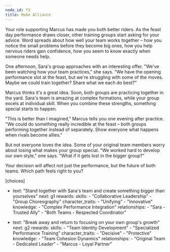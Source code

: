 ```yaml
---
node_id: f3
title: Make Alliance
---
```


Your role supporting Marcus has made you both better riders. As the feast day performance draws closer, other training groups start asking for your advice. Word spreads about how well your team works together – how you notice the small problems before they become big ones, how you help nervous riders gain confidence, how you seem to know exactly when someone needs help.

One afternoon, Sara's group approaches with an interesting offer. "We've been watching how your team practices," she says. "We have the opening performance slot at the feast, but we're struggling with some of the moves. Maybe we could train together? Share what we each do best?"

Marcus thinks it's a great idea. Soon, both groups are practicing together in the yard. Sara's team is amazing at complex formations, while your group excels at individual skill. When you combine these strengths, something special starts to happen.

"This is better than I imagined," Marcus tells you one evening after practice. "We could do something really incredible at the feast – both groups performing together instead of separately. Show everyone what happens when rivals become allies."

But not everyone loves the idea. Some of your original team members worry about losing what makes your group special. "We worked hard to develop our own style," one says. "What if it gets lost in the bigger group?"

Your decision will affect not just the performance, but the future of both teams. Which path feels right to you?

[choices]
- text: "Stand together with Sara's team and create something bigger than yourselves"
  next: g1
  rewards:
    skills: 
      - "Collaborative Leadership"
      - "Group Choreography"
    character_traits:
      - "Unifying"
      - "Innovative"
    knowledge:
      - "Complex Performance Integration"
    relationships:
      - "Sara - Trusted Ally"
      - "Both Teams - Respected Coordinator"

- text: "Break away and return to focusing on your own group's growth"
  next: g2
  rewards:
    skills: 
      - "Team Identity Development"
      - "Specialized Performance Training"
    character_traits:
      - "Decisive"
      - "Protective"
    knowledge:
      - "Team Cohesion Dynamics"
    relationships:
      - "Original Team - Dedicated Leader"
      - "Marcus - Loyal Partner"

